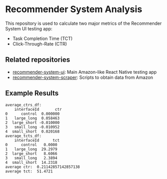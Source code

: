 # Recommender System Analysis
This repository is used to calculate two major metrics of the Recommender System UI testing app:
- Task Completion Time (TCT)
- Click-Through-Rate (CTR)

## Related repositories

- [recommender-system-ui](https://github.com/justinsj/recommender-system-ui): Main Amazon-like React Native testing app
- [recommender-system-scraper](https://github.com/justinsj/recommender-system-scraper): Scripts to obtain data from Amazon

## Example Results

```
average_ctrs_df:
    interfaceId       ctr
0      control  0.000000
1   large_long  0.058463
2  large_short -0.010000
3   small_long -0.010952
4  small_short  0.020168
average_tcts_df:
    interfaceId      tct
0      control   0.0000
1   large_long  29.2979
2  large_short   8.6066
3   small_long   2.3894
4  small_short  14.2318
average ctr:  0.21142857142857138
average tct:  51.4721
```